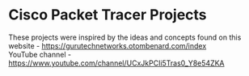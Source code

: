 # Cisco Packet Tracer Projects

These projects were inspired by the ideas and concepts found on this website - https://gurutechnetworks.otombenard.com/index         
YouTube channel - https://www.youtube.com/channel/UCxJkPCIi5Tras0_Y8e54ZKA
